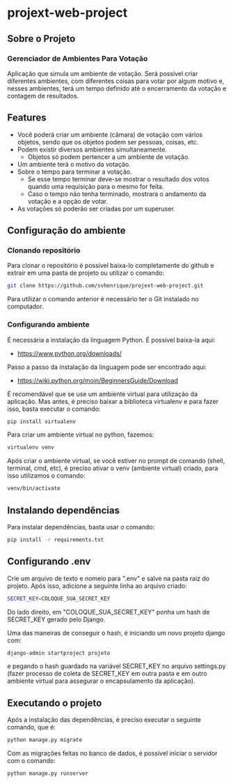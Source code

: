 # projext-web-project

## Sobre o Projeto
### Gerenciador de Ambientes Para Votação

Aplicação que simula um ambiente de votação. Será possível criar diferentes ambientes, com diferentes coisas para votar por algum motivo e, nesses ambientes, terá um tempo definido até o encerramento da votação e contagem de resultados.

## Features 

- Você poderá criar um ambiente (câmara) de votação com vários objetos, sendo que os objetos podem ser pessoas, coisas, etc.
- Podem existir diversos ambientes simultaneamente.
    - Objetos só podem pertencer a um ambiente de votação.
- Um ambiente terá o motivo da votação.
- Sobre o tempo para terminar a votação.
    - Se esse tempo terminar deve-se mostrar o resultado dos votos quando uma requisição para o mesmo for feita.
    - Caso o tempo não tenha terminado, mostrara o andamento da votação e a opção de votar.
- As votações só poderão ser criadas por um superuser.
    
## Configuração do ambiente 

### Clonando repositório

Para clonar o repositório é possível baixa-lo completamente do github e extrair em uma pasta de projeto ou utilizar o comando:

```bash
git clone https://github.com/svhenrique/projext-web-project.git
```

Para utilizar o comando anterior é necessário ter o Git instalado no computador.

### Configurando ambiente 

É necessária a instalação da linguagem Python. É possível baixa-la aqui:

- https://www.python.org/downloads/

Passo a passo da instalação da linguagem pode ser encontrado aqui:

- https://wiki.python.org/moin/BeginnersGuide/Download

É recomendável que se use um ambiente virtual para utilização da aplicação. Mas antes, é preciso baixar a biblioteca virtualenv e para fazer isso, basta executar o comando:


```bash
pip install virtualenv
```

Para criar um ambiente virtual no python, fazemos:

```bash
virtualenv venv
```

Após criar o ambiente virtual, se você estiver no prompt de comando (shell, terminal, cmd, etc), é preciso ativar o venv (ambiente virtual) criado, para isso utilizamos o comando:

```bash
venv/bin/activate
```

## Instalando dependências

Para instalar dependências, basta usar o comando:

```bash
pip install -r requirements.txt
```

## Configurando .env

Crie um arquivo de texto e nomeio para ".env" e salve na pasta raiz do projeto. Após isso, adicione a seguinte linha ao arquivo criado:

```bash
SECRET_KEY=COLOQUE_SUA_SECRET_KEY
```

Do lado direito, em "COLOQUE_SUA_SECRET_KEY" ponha um hash de SECRET_KEY gerado pelo Django. 

Uma das maneiras de conseguir o hash, é iniciando um novo projeto django com:

```bash
django-admin startproject projeto 
```

e pegando o hash guardado na variável SECRET_KEY no arquivo settings.py (fazer processo de coleta de SECRET_KEY em outra pasta e em outro ambiente virtual para assegurar o encapsulamento da aplicação).

## Executando o projeto

Após a instalação das dependências, é preciso executar o seguinte comando, que é:

```bash
python manage.py migrate
```

Com as migrações feitas no banco de dados, é possível iniciar o servidor com o comando:

```bash
python manage.py runserver
```
